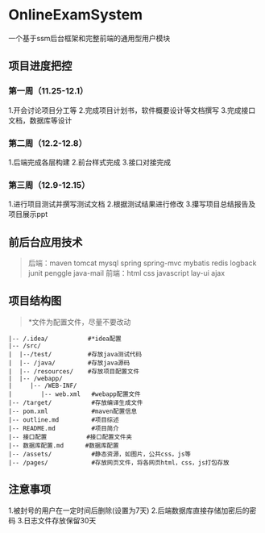 # OnlineExamSystem

一个基于ssm后台框架和完整前端的通用型用户模块

## 项目进度把控

### 第一周（11.25-12.1）

1.开会讨论项目分工等
2.完成项目计划书，软件概要设计等文档撰写
3.完成接口文档，数据库等设计

### 第二周（12.2-12.8）

1.后端完成各层构建
2.前台样式完成
3.接口对接完成

### 第三周（12.9-12.15）

1.进行项目测试并撰写测试文档
2.根据测试结果进行修改
3.攥写项目总结报告及项目展示ppt

## 前后台应用技术

>后端：maven tomcat mysql spring spring-mvc mybatis redis logback junit penggle java-mail
>前端：html css javascript lay-ui ajax

## 项目结构图

>*文件为配置文件，尽量不要改动

```
|-- /.idea/           #*idea配置
|-- /src/
|  |--/test/          #存放java测试代码
|  |-- /java/         #存放java源码
|  |-- /resources/    #存放项目配置文件
|  |-- /webapp/
|     |-- /WEB-INF/
|        |-- web.xml   #webapp配置文件
|-- /target/           #存放编译生成文件
|-- pom.xml            #maven配置信息
|-- outline.md         #项目综述
|-- README.md          #项目简介
|-- 接口配置           #接口配置文件夹
|-- 数据库配置.md      #数据库配置
|-- /assets/           #静态资源，如图片，公共css，js等
|-- /pages/            #存放网页文件，将各网页html，css，js打包存放
```

## 注意事项

1.被封号的用户在一定时间后删除(设置为7天)
2.后端数据库直接存储加密后的密码
3.日志文件存放保留30天
